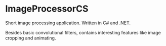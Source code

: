 # ImageProcessorCS
Short image processing application. Written in C# and .NET.

Besides basic convolutional filters, contains interesting features like image cropping and animating.
